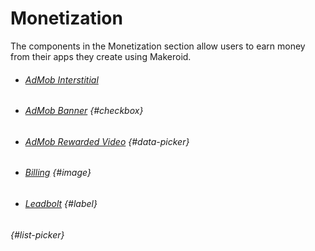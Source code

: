 # Monetization

The components in the Monetization section allow users to earn money from their apps they create using Makeroid.

* ###### [AdMob Interstitial](/components/monetization/admob-interstitial.md)
* ###### [AdMob Banner](/components/monetization/admob-banner.md) {#checkbox}
* ###### [AdMob Rewarded Video](/components/monetization/admob-rewarded-video.md) {#data-picker}
* ###### [Billing](/components/monetization/billing.md) {#image}
* ###### [Leadbolt](/components/monetization/leadbolt.md) {#label}

######  {#list-picker}




